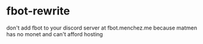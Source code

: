 # fbot-rewrite

don't add fbot to your discord server at fbot.menchez.me because matmen has no monet and can't afford hosting
